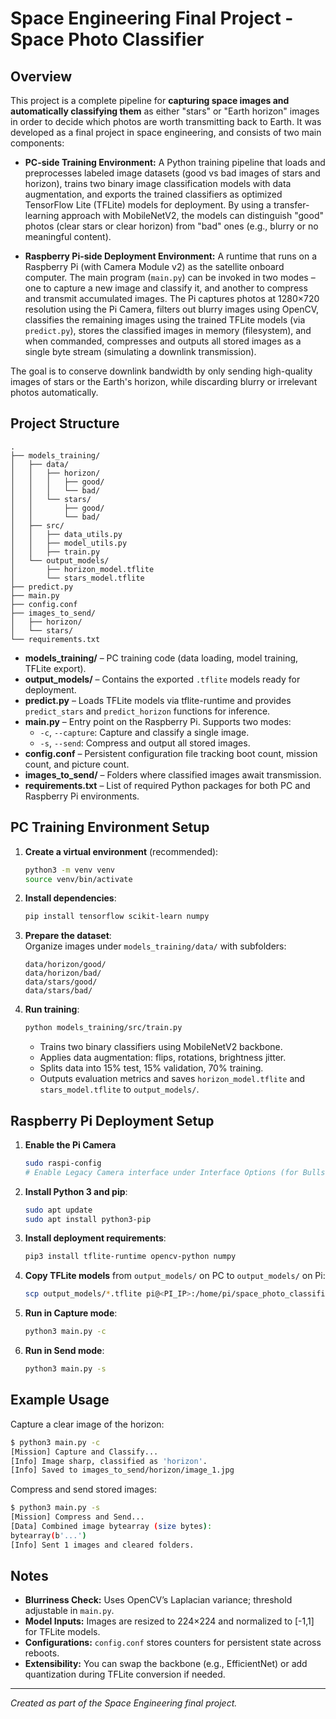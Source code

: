 # Space Engineering Final Project - Space Photo Classifier

## Overview

This project is a complete pipeline for **capturing space images and automatically classifying them** as either "stars" or "Earth horizon" images in order to decide which photos are worth transmitting back to Earth. It was developed as a final project in space engineering, and consists of two main components:

- **PC-side Training Environment:** A Python training pipeline that loads and preprocesses labeled image datasets (good vs bad images of stars and horizon), trains two binary image classification models with data augmentation, and exports the trained classifiers as optimized TensorFlow Lite (TFLite) models for deployment. By using a transfer-learning approach with MobileNetV2, the models can distinguish "good" photos (clear stars or clear horizon) from "bad" ones (e.g., blurry or no meaningful content).

- **Raspberry Pi-side Deployment Environment:** A runtime that runs on a Raspberry Pi (with Camera Module v2) as the satellite onboard computer. The main program (`main.py`) can be invoked in two modes – one to capture a new image and classify it, and another to compress and transmit accumulated images. The Pi captures photos at 1280×720 resolution using the Pi Camera, filters out blurry images using OpenCV, classifies the remaining images using the trained TFLite models (via `predict.py`), stores the classified images in memory (filesystem), and when commanded, compresses and outputs all stored images as a single byte stream (simulating a downlink transmission).

The goal is to conserve downlink bandwidth by only sending high-quality images of stars or the Earth's horizon, while discarding blurry or irrelevant photos automatically.

## Project Structure

```
.
├── models_training/
│   ├── data/
│   │   ├── horizon/
│   │   │   ├── good/
│   │   │   └── bad/
│   │   └── stars/
│   │       ├── good/
│   │       └── bad/
│   ├── src/
│   │   ├── data_utils.py
│   │   ├── model_utils.py
│   │   ├── train.py
│   └── output_models/
│       ├── horizon_model.tflite
│       └── stars_model.tflite
├── predict.py
├── main.py
├── config.conf
├── images_to_send/
│   ├── horizon/
│   └── stars/
└── requirements.txt
```

- **models_training/** – PC training code (data loading, model training, TFLite export).
- **output_models/** – Contains the exported `.tflite` models ready for deployment.
- **predict.py** – Loads TFLite models via tflite-runtime and provides `predict_stars` and `predict_horizon` functions for inference.
- **main.py** – Entry point on the Raspberry Pi. Supports two modes:
  - `-c`, `--capture`: Capture and classify a single image.
  - `-s`, `--send`: Compress and output all stored images.
- **config.conf** – Persistent configuration file tracking boot count, mission count, and picture count.
- **images_to_send/** – Folders where classified images await transmission.
- **requirements.txt** – List of required Python packages for both PC and Raspberry Pi environments.

## PC Training Environment Setup

1. **Create a virtual environment** (recommended):
   ```bash
   python3 -m venv venv
   source venv/bin/activate
   ```

2. **Install dependencies**:
   ```bash
   pip install tensorflow scikit-learn numpy
   ```

3. **Prepare the dataset**:  
   Organize images under `models_training/data/` with subfolders:
   ```
   data/horizon/good/
   data/horizon/bad/
   data/stars/good/
   data/stars/bad/
   ```

4. **Run training**:
   ```bash
   python models_training/src/train.py
   ```
   - Trains two binary classifiers using MobileNetV2 backbone.
   - Applies data augmentation: flips, rotations, brightness jitter.
   - Splits data into 15% test, 15% validation, 70% training.
   - Outputs evaluation metrics and saves `horizon_model.tflite` and `stars_model.tflite` to `output_models/`.

## Raspberry Pi Deployment Setup

1. **Enable the Pi Camera**  
   ```bash
   sudo raspi-config
   # Enable Legacy Camera interface under Interface Options (for Bullseye OS).
   ```

2. **Install Python 3 and pip**:
   ```bash
   sudo apt update
   sudo apt install python3-pip
   ```

3. **Install deployment requirements**:
   ```bash
   pip3 install tflite-runtime opencv-python numpy
   ```

4. **Copy TFLite models** from `output_models/` on PC to `output_models/` on Pi:
   ```bash
   scp output_models/*.tflite pi@<PI_IP>:/home/pi/space_photo_classifier/output_models/
   ```

5. **Run in Capture mode**:
   ```bash
   python3 main.py -c
   ```

6. **Run in Send mode**:
   ```bash
   python3 main.py -s
   ```

## Example Usage

Capture a clear image of the horizon:
```bash
$ python3 main.py -c
[Mission] Capture and Classify...
[Info] Image sharp, classified as 'horizon'.
[Info] Saved to images_to_send/horizon/image_1.jpg
```

Compress and send stored images:
```bash
$ python3 main.py -s
[Mission] Compress and Send...
[Data] Combined image bytearray (size bytes):
bytearray(b'...')
[Info] Sent 1 images and cleared folders.
```

## Notes

- **Blurriness Check:** Uses OpenCV’s Laplacian variance; threshold adjustable in `main.py`.
- **Model Inputs:** Images are resized to 224×224 and normalized to [-1,1] for TFLite models.
- **Configurations:** `config.conf` stores counters for persistent state across reboots.
- **Extensibility:** You can swap the backbone (e.g., EfficientNet) or add quantization during TFLite conversion if needed.

---

*Created as part of the Space Engineering final project.*  
